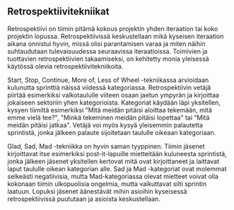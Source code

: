 ## Retrospektiivitekniikat

Retrospektiivi on tiimin pitämä kokous projektin yhden iteraation tai koko projektin lopussa. 
Retrospektiivissä keskustellaan mikä kyseisen iteraation aikana onnistui hyvin, 
missä olisi parantamisen varaa ja miten näihin suhtaudutaan tulevaisuudessa seuraavissa iteraatioissa. 
Toimivien ja tuottavien retrospektiivien takaamiseksi, on kehitetty monia yleisessä käytössä olevia retrospektiivitekniikoita.

Start, Stop, Continue, More of, Less of Wheel -tekniikassa arvioidaan kulunutta sprinttiä näissä viidessä kategoriassa.
Retrospektiivin vetäjä piirtää esimerkiksi valkotaululle viiteen osaan jaetun ympyrän ja kirjoittaa jokaiseen sektoriin yhen kategorioista.
Kategoriat käydään läpi yksitellen, kysyen tiimiltä esimerkiksi "Mitä meidän pitäisi aloittaa tekemään, mitä emme vielä tee?", 
"Minkä tekeminen meidän pitäisi lopettaa" tai "Mitä meidän pitäisi jatkaa". 
Vetäjä voi myös kysyä yleisemmin palautetta sprintistä, jonka jälkeen palaute sijoitetaan taululle oikeaan kategoriaan.

Glad, Sad, Mad -tekniikka on hyvin saman tyyppinen. Tiimin jäsenet kirjoittavat itse esimerkiksi post-it-lapuille mietteitään kuluneesta sprintistä,
jonka jälkeen jäsenet yksitellen kertovat mitä ovat kirjoittaneet ja laittavat laput taululle oikean kategorian alle. Sad ja Mad -kategoriat ovat molemmat
selkeästi negatiivisia, mutta Mad-kategoriassa olevat mietteet voivat olla kokonaan tiimin ulkopuolisia ongelmia, mutta vaikuttavat silti sprintin laatuun.
Lopuksi jäsenet äänestävät mihin asioihin kyseisessä retrospektiivissä puututaan ja asioista keskustellaan.

